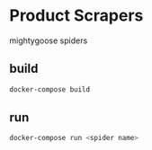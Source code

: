 # Product Scrapers
mightygoose spiders


## build

```sh
docker-compose build
```

## run
```sh
docker-compose run <spider name>
```

